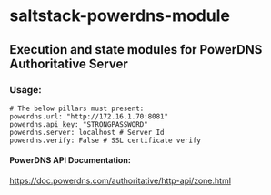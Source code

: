 # saltstack-powerdns-module
Execution and state modules for PowerDNS Authoritative Server 
------------------------------
### Usage:
```
# The below pillars must present:
powerdns.url: "http://172.16.1.70:8081"
powerdns.api_key: "STRONGPASSWORD"
powerdns.server: localhost # Server Id
powerdns.verify: False # SSL certificate verify
```

#### PowerDNS API Documentation:
https://doc.powerdns.com/authoritative/http-api/zone.html
